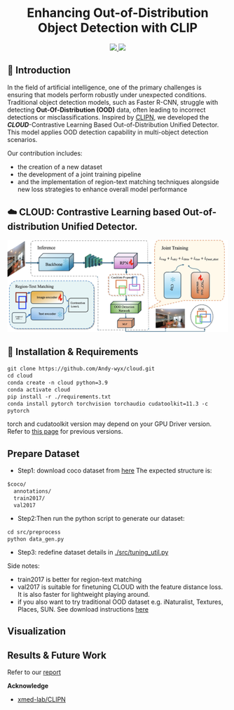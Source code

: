 <div align=center>
<h1> Enhancing Out-of-Distribution Object Detection with CLIP </h1>
</div>

<div align=center>
<a src="https://img.shields.io/badge/%F0%9F%93%96-Report-red.svg?style=flat-square" href="https://docs.google.com/document/d/1k0BcnrnMjDZfE_vwAiLpe5KyqjaywVXNd_452LeZfjM/edit?usp=sharing">
<img src="https://img.shields.io/badge/%F0%9F%93%96-Report-red.svg?style=flat-square">
</a>

<a src="https://img.shields.io/badge/%F0%9F%8E%A4-Slides-blue.svg?style=flat-square" href="https://brown365-my.sharepoint.com/:p:/g/personal/xma75_ad_brown_edu/EWl8KQBX871LmJq8Lz6NoHMBC3KXe2If3L-jqN38WdxD0w?e=iYzHeW&nav=eyJzSWQiOjI1N30">
<img src="https://img.shields.io/badge/%F0%9F%8E%A4-Slides-blue.svg?style=flat-square">
</a>

</div>

<!-- <p align="center">
  <img src="imgs/output3.png" width=600><br/>
</p> -->


## :rocket: Introduction
In the field of artificial intelligence, one of the primary challenges is ensuring that models perform robustly under unexpected conditions. Traditional object detection models, such as Faster R-CNN, struggle with detecting __Out-Of-Distribution (OOD)__ data, often leading to incorrect detections or misclassifications. Inspired by [CLIPN](https://arxiv.org/abs/2308.12213), we developed the ***CLOUD***-Contrastive Learning Based Out-of-Distribution Unified Detector. This model applies OOD detection capability in multi-object detection scenarios.  

Our contribution includes:
- the creation of a new dataset
- the development of a joint training pipeline
- and the implementation of region-text matching techniques alongside new loss strategies to enhance overall model performance


## :cloud: CLOUD: Contrastive Learning based Out-of-distribution Unified Detector.
<p align="center">
  <img src="imgs/main_diagram.jpeg" width=800><br/>
</p>

## :hammer: Installation & Requirements
```shell
git clone https://github.com/Andy-wyx/cloud.git
cd cloud
conda create -n cloud python=3.9
conda activate cloud
pip install -r ./requirements.txt
conda install pytorch torchvision torchaudio cudatoolkit=11.3 -c pytorch
```
torch and cudatoolkit version may depend on your GPU Driver version. Refer to [this page](https://pytorch.org/get-started/previous-versions/) for previous versions.


## Prepare Dataset
* Step1: download coco dataset from [here](https://cocodataset.org/#download)
The expected structure is:
```
$coco/
  annotations/
  train2017/
  val2017
```
* Step2:Then run the python script to generate our dataset:
```shell
cd src/preprocess
python data_gen.py
```
* Step3: redefine dataset details in [./src/tuning_util.py](./src/tuning_util.py)

Side notes:
- train2017 is better for region-text matching
- val2017 is suitable for finetuning CLOUD with the feature distance loss. It is also faster for lightweight playing around.
- if you also want to try traditional OOD dataset e.g. iNaturalist, Textures, Places, SUN. See download instructions [here](https://github.com/deeplearning-wisc/large_scale_ood#out-of-distribution-dataset)

## Visualization


## Results & Future Work 
Refer to our [report](https://docs.google.com/document/d/1k0BcnrnMjDZfE_vwAiLpe5KyqjaywVXNd_452LeZfjM/edit?usp=sharing)

**Acknowledge**
* [xmed-lab/CLIPN](https://github.com/xmed-lab/CLIPN)